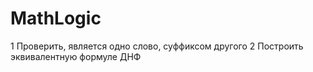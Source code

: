MathLogic
=========
1 Проверить, является одно слово, суффиксом другого
2 Построить эквивалентную формуле ДНФ
